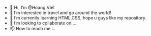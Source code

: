 - 👋 Hi, I’m @Hoang Viet
- 👀 I’m interested in travel and go around the world!
- 🌱 I’m currently learning HTML,CSS, hope u guys like my repository.
- 💞️ I’m looking to collaborate on ...
- 📫 How to reach me ...

<!---
hoangviet2796/hoangviet2796 is a ✨ special ✨ repository because its `README.md` (this file) appears on your GitHub profile.
You can click the Preview link to take a look at your changes.
--->
